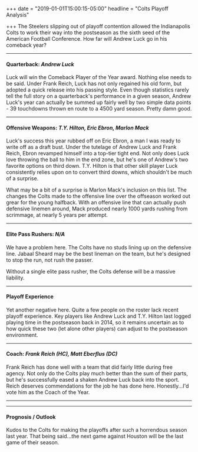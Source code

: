 +++
date = "2019-01-01T15:00:15-05:00"
headline = "Colts Playoff Analysis"

+++
The Steelers slipping out of playoff contention allowed the Indianapolis Colts to work their way into the postseason as the sixth seed of the American Football Conference. How far will Andrew Luck go in his comeback year?

***

#### Quarterback: _Andrew Luck_

Luck will win the Comeback Player of the Year award. Nothing else needs to be said. Under Frank Reich, Luck has not only regained his old form, but adopted a quick release into his passing style. Even though statistics rarely tell the full story on a quarterback's performance in a given season, Andrew Luck's year can actually be summed up fairly well by two simple data points - 39 touchdowns thrown en route to a 4500 yard season. Pretty damn good.

***

#### Offensive Weapons: _T.Y. Hilton, Eric Ebron, Marlon Mack_

Luck's success this year rubbed off on Eric Ebron, a man I was ready to write off as a draft bust. Under the tutelage of Andrew Luck and Frank Reich, Ebron revamped himself into a top-tier tight end. Not only does Luck love throwing the ball to him in the end zone, but he's one of Andrew's two favorite options on third down. T.Y. Hilton is that other skill player Luck consistently relies upon on to convert third downs, which shouldn't be much of a surprise.

What may be a bit of a surprise is Marlon Mack's inclusion on this list. The changes the Colts made to the offensive line over the offseason worked out grear for the young halfback. With an offensive line that can actually push defensive linemen around, Mack produced nearly 1000 yards rushing from scrimmage, at nearly 5 years per attempt.

***

#### Elite Pass Rushers: _N/A_

We have a problem here. The Colts have no studs lining up on the defensive line. Jabaal Sheard may be the best lineman on the team, but he's designed to stop the run, not rush the passer.

Without a single elite pass rusher, the Colts defense will be a massive liability.

***

#### Playoff Experience

Yet another negative here. Quite a few people on the roster lack recent playoff experience. Key players like Andrew Luck and T.Y. Hilton last logged playing time in the postseason back in 2014, so it remains uncertain as to how quick these two (let alone other players) can adjust to the postseason environment.

***

#### Coach: _Frank Reich (HC), Matt Eberflus (DC)_

Frank Reich has done well with a team that did fairly little during free agency. Not only do the Colts play much better than the sum of their parts, but he's successfully eased a shaken Andrew Luck back into the sport. Reich deserves commendations for the job he has done here. Honestly...I'd vote him as the Coach of the Year.

***

***

#### Prognosis / Outlook

Kudos to the Colts for making the playoffs after such a horrendous season last year. That being said...the next game against Houston will be the last game of their season.